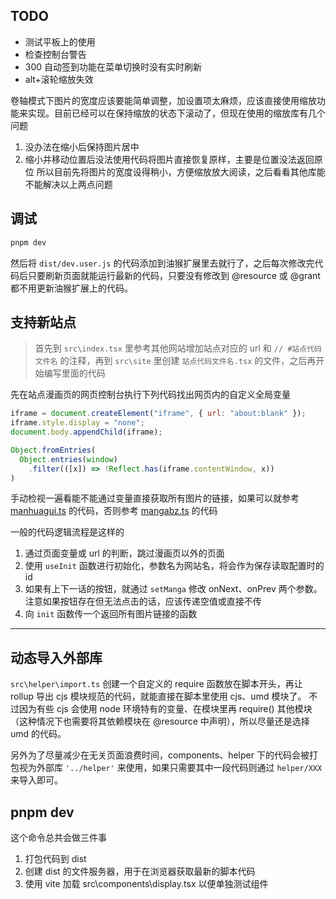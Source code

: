 ## TODO

- 测试平板上的使用
- 检查控制台警告
- 300 自动签到功能在菜单切换时没有实时刷新
- alt+滚轮缩放失效

卷轴模式下图片的宽度应该要能简单调整，加设置项太麻烦，应该直接使用缩放功能来实现。目前已经可以在保持缩放的状态下滚动了，但现在使用的缩放库有几个问题
1. 没办法在缩小后保持图片居中
2. 缩小并移动位置后没法使用代码将图片直接恢复原样，主要是位置没法返回原位
所以目前先将图片的宽度设得稍小，方便缩放放大阅读，之后看看其他库能不能解决以上两点问题

## 调试

```bash
pnpm dev
```

然后将 `dist/dev.user.js` 的代码添加到油猴扩展里去就行了，之后每次修改完代码后只要刷新页面就能运行最新的代码，只要没有修改到 @resource 或 @grant 都不用更新油猴扩展上的代码。

## 支持新站点

> 首先到 `src\index.tsx` 里参考其他网站增加站点对应的 url 和 `// #站点代码文件名` 的注释，再到 `src\site` 里创建 `站点代码文件名.tsx` 的文件，之后再开始编写里面的代码

先在站点漫画页的网页控制台执行下列代码找出网页内的自定义全局变量

```js
iframe = document.createElement("iframe", { url: "about:blank" });
iframe.style.display = "none";
document.body.appendChild(iframe);

Object.fromEntries(
  Object.entries(window)
    .filter(([x]) => !Reflect.has(iframe.contentWindow, x))
)
```

手动检视一遍看能不能通过变量直接获取所有图片的链接，如果可以就参考 [manhuagui.ts](../src/site/manhuagui.tsx) 的代码，否则参考 [mangabz.ts](../src/site/mangabz.tsx) 的代码

一般的代码逻辑流程是这样的

1. 通过页面变量或 url 的判断，跳过漫画页以外的页面
2. 使用 `useInit` 函数进行初始化，参数名为网站名，将会作为保存读取配置时的 id
3. 如果有上下一话的按钮，就通过 `setManga` 修改 onNext、onPrev 两个参数。注意如果按钮存在但无法点击的话，应该传递空值或直接不传
4. 向 `init` 函数传一个返回所有图片链接的函数

---

## 动态导入外部库

`src\helper\import.ts`
创建一个自定义的 require 函数放在脚本开头，再让 rollup 导出 cjs 模块规范的代码，就能直接在脚本里使用 cjs、umd 模块了。
不过因为有些 cjs 会使用 node 环境特有的变量、在模块里再 require() 其他模块（这种情况下也需要将其依赖模块在 @resource 中声明），所以尽量还是选择 umd 的代码。

另外为了尽量减少在无关页面浪费时间，components、helper 下的代码会被打包视为外部库 `'../helper'` 来使用，如果只需要其中一段代码则通过 `helper/XXX` 来导入即可。

## pnpm dev

这个命令总共会做三件事

1. 打包代码到 dist
2. 创建 dist 的文件服务器，用于在浏览器获取最新的脚本代码
3. 使用 vite 加载 src\components\display.tsx 以便单独测试组件
